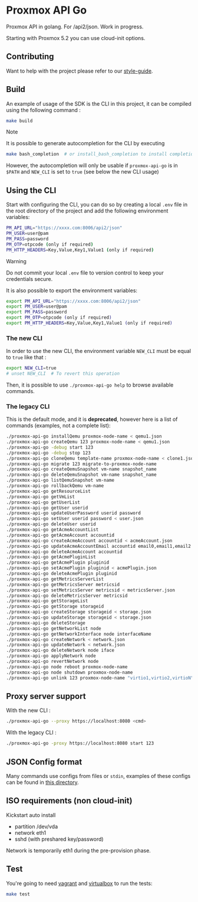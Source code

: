 # Proxmox API Go

Proxmox API in golang. For /api2/json. Work in progress.

Starting with Proxmox 5.2 you can use cloud-init options.

## Contributing

Want to help with the project please refer to our [style-guide](docs/style-guide/style-guide.md).

## Build

An example of usage of the SDK is the CLI in this project, it can be compiled using the following command :

```sh
make build
```

> [!NOTE]
> It is possible to generate autocompletion for the CLI by executing
> ```sh
> make bash_completion  # or install_bash_completion to install completion locally
> ```
> However, the autocompletion will only be usable if `proxmox-api-go` is in `$PATH` and `NEW_CLI` is set to `true` (see below the new CLI usage)

## Using the CLI

Start with configuring the CLI, you can do so by creating a local `.env` file in the root directory of the project and add the following environment variables:

```sh
PM_API_URL="https://xxxx.com:8006/api2/json"
PM_USER=user@pam
PM_PASS=password
PM_OTP=otpcode (only if required)
PM_HTTP_HEADERS=Key,Value,Key1,Value1 (only if required)
```

> [!WARNING]
> Do not commit your local `.env` file to version control to keep your credentials secure.

It is also possible to export the environment variables:

```sh
export PM_API_URL="https://xxxx.com:8006/api2/json"
export PM_USER=user@pam
export PM_PASS=password
export PM_OTP=otpcode (only if required)
export PM_HTTP_HEADERS=Key,Value,Key1,Value1 (only if required)
```

### The new CLI

In order to use the new CLI, the environment variable `NEW_CLI` must be equal to `true` like that :

```sh
export NEW_CLI=true
# unset NEW_CLI  # To revert this operation
```

Then, it is possible to use `./proxmox-api-go help` to browse available commands.

### The legacy CLI

This is the default mode, and it is **deprecated**, however here is a list of commands (examples, not a complete list):

```sh
./proxmox-api-go installQemu proxmox-node-name < qemu1.json
./proxmox-api-go createQemu 123 proxmox-node-name < qemu1.json
./proxmox-api-go -debug start 123
./proxmox-api-go -debug stop 123
./proxmox-api-go cloneQemu template-name proxmox-node-name < clone1.json
./proxmox-api-go migrate 123 migrate-to-proxmox-node-name
./proxmox-api-go createQemuSnapshot vm-name snapshot_name
./proxmox-api-go deleteQemuSnapshot vm-name snapshot_name
./proxmox-api-go listQemuSnapshot vm-name
./proxmox-api-go rollbackQemu vm-name
./proxmox-api-go getResourceList
./proxmox-api-go getVmList
./proxmox-api-go getUserList
./proxmox-api-go getUser userid
./proxmox-api-go updateUserPassword userid password
./proxmox-api-go setUser userid password < user.json
./proxmox-api-go deleteUser userid
./proxmox-api-go getAcmeAccountList
./proxmox-api-go getAcmeAccount accountid
./proxmox-api-go createAcmeAccount accountid < acmeAccount.json
./proxmox-api-go updateAcmeAccountEmail accountid email0,email1,email2
./proxmox-api-go deleteAcmeAccount accountid
./proxmox-api-go getAcmePluginList
./proxmox-api-go getAcmePlugin pluginid
./proxmox-api-go setAcmePlugin pluginid < acmePlugin.json
./proxmox-api-go deleteAcmePlugin pluginid
./proxmox-api-go getMetricsServerList
./proxmox-api-go getMetricsServer metricsid
./proxmox-api-go setMetricsServer metricsid < metricsServer.json
./proxmox-api-go deleteMetricsServer metricsid
./proxmox-api-go getStorageList
./proxmox-api-go getStorage storageid
./proxmox-api-go createStorage storageid < storage.json
./proxmox-api-go updateStorage storageid < storage.json
./proxmox-api-go deleteStorage
./proxmox-api-go getNetworkList node
./proxmox-api-go getNetworkInterface node interfaceName
./proxmox-api-go createNetwork < network.json
./proxmox-api-go updateNetwork < network.json
./proxmox-api-go deleteNetwork node iface
./proxmox-api-go applyNetwork node
./proxmox-api-go revertNetwork node
./proxmox-api-go node reboot proxmox-node-name
./proxmox-api-go node shutdown proxmox-node-name
./proxmox-api-go unlink 123 proxmox-node-name "virtio1,virtio2,virtioN" [false|true]
```

## Proxy server support

With the new CLI :

```sh
./proxmox-api-go --proxy https://localhost:8080 <cmd>
```

With the legacy CLI :

```sh
./proxmox-api-go -proxy https://localhost:8080 start 123
```

## JSON Config format

Many commands use configs from files or `stdin`, examples of these configs can be found in [this directory](./docs/config-examples).

## ISO requirements (non cloud-init)

Kickstart auto install

- partition /dev/vda
- network eth1
- sshd (with preshared key/password)

Network is temporarily eth1 during the pre-provision phase.

## Test

You're going to need [vagrant](https://www.vagrantup.com/downloads) and [virtualbox](https://www.virtualbox.org/wiki/Downloads) to run the tests:

```sh
make test
```
